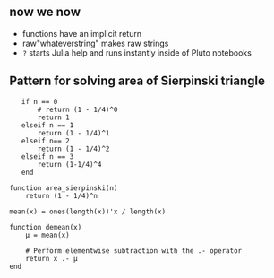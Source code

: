 ## now we now

- functions have an implicit return
- raw"whateverstring" makes raw strings
- `?` starts Julia help and runs instantly inside of Pluto notebooks

## Pattern for solving area of Sierpinski triangle
```
   if n == 0
       # return (1 - 1/4)^0
       return 1
   elseif n == 1
       return (1 - 1/4)^1
   elseif n== 2
       return (1 - 1/4)^2
   elseif n == 3
       return (1-1/4)^4
   end
```

```
function area_sierpinski(n)
    return (1 - 1/4)^n
```


```
mean(x) = ones(length(x))'x / length(x)

function demean(x)
    μ = mean(x)
    
    # Perform elementwise subtraction with the .- operator
    return x .- μ
end
```
